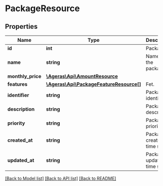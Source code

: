 # PackageResource

## Properties
Name | Type | Description | Notes
------------ | ------------- | ------------- | -------------
**id** | **int** | Package ID. | [optional] 
**name** | **string** | Name of the package. | [optional] 
**monthly_price** | [**\Ageras\Api\AmountResource**](AmountResource.md) |  | [optional] 
**features** | [**\Ageras\Api\PackageFeatureResource[]**](PackageFeatureResource.md) | Fet. | [optional] 
**identifier** | **string** | Package identifier. | [optional] 
**description** | **string** | Package description. | [optional] 
**priority** | **string** | Package priority. | [optional] 
**created_at** | **string** | Package created at time stamp. | [optional] 
**updated_at** | **string** | Package update at time stamp. | [optional] 

[[Back to Model list]](../README.md#documentation-for-models) [[Back to API list]](../README.md#documentation-for-api-endpoints) [[Back to README]](../README.md)


